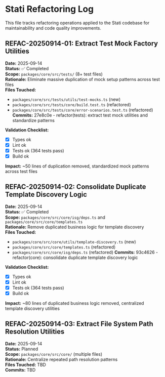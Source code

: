 # Stati Refactoring Log

This file tracks refactoring operations applied to the Stati codebase for maintainability and code quality improvements.

## REFAC-20250914-01: Extract Test Mock Factory Utilities
**Date:** 2025-09-14  
**Status:** ✅ Completed  
**Scope:** `packages/core/src/tests/` (8+ test files)  
**Rationale:** Eliminate massive duplication of mock setup patterns across test files  
**Files Touched:** 
- `packages/core/src/tests/utils/test-mocks.ts` (new)
- `packages/core/src/tests/core/build.test.ts` (refactored)
- `packages/core/src/tests/core/error-scenarios.test.ts` (refactored)
**Commits:** 27e8c0e - refactor(tests): extract test mock utilities and standardize patterns

**Validation Checklist:**
- [x] Types ok
- [x] Lint ok  
- [x] Tests ok (364 tests pass)
- [x] Build ok

**Impact:** ~50 lines of duplication removed, standardized mock patterns across test files  

## REFAC-20250914-02: Consolidate Duplicate Template Discovery Logic  
**Date:** 2025-09-14  
**Status:** ✅ Completed  
**Scope:** `packages/core/src/core/isg/deps.ts` and `packages/core/src/core/templates.ts`  
**Rationale:** Remove duplicated business logic for template discovery  
**Files Touched:** 
- `packages/core/src/core/utils/template-discovery.ts` (new)
- `packages/core/src/core/templates.ts` (refactored)
- `packages/core/src/core/isg/deps.ts` (refactored)
**Commits:** 93c4626 - refactor(core): consolidate duplicate template discovery logic

**Validation Checklist:**
- [x] Types ok
- [x] Lint ok  
- [x] Tests ok (364 tests pass)
- [x] Build ok

**Impact:** ~80 lines of duplicated business logic removed, centralized template discovery utilities  

## REFAC-20250914-03: Extract File System Path Resolution Utilities  
**Date:** 2025-09-14  
**Status:** Planned  
**Scope:** `packages/core/src/core/` (multiple files)  
**Rationale:** Centralize repeated path resolution patterns  
**Files Touched:** TBD  
**Commits:** TBD  